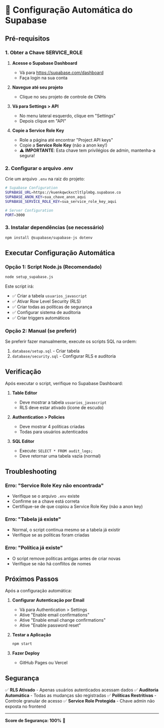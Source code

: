 # 🚀 Configuração Automática do Supabase

## Pré-requisitos

### 1. Obter a Chave SERVICE_ROLE

1. **Acesse o Supabase Dashboard**
   - Vá para https://supabase.com/dashboard
   - Faça login na sua conta

2. **Navegue até seu projeto**
   - Clique no seu projeto de controle de CNHs

3. **Vá para Settings > API**
   - No menu lateral esquerdo, clique em "Settings"
   - Depois clique em "API"

4. **Copie a Service Role Key**
   - Role a página até encontrar "Project API keys"
   - Copie a **Service Role Key** (não a anon key!)
   - ⚠️ **IMPORTANTE**: Esta chave tem privilégios de admin, mantenha-a segura!

### 2. Configurar o arquivo .env

Crie um arquivo `.env` na raiz do projeto:

```bash
# Supabase Configuration
SUPABASE_URL=https://kuenkqwckxctltlplmbg.supabase.co
SUPABASE_ANON_KEY=sua_chave_anon_aqui
SUPABASE_SERVICE_ROLE_KEY=sua_service_role_key_aqui

# Server Configuration
PORT=3000
```

### 3. Instalar dependências (se necessário)

```bash
npm install @supabase/supabase-js dotenv
```

## Executar Configuração Automática

### Opção 1: Script Node.js (Recomendado)

```bash
node setup_supabase.js
```

Este script irá:
- ✅ Criar a tabela `usuarios_javascript`
- ✅ Ativar Row Level Security (RLS)
- ✅ Criar todas as políticas de segurança
- ✅ Configurar sistema de auditoria
- ✅ Criar triggers automáticos

### Opção 2: Manual (se preferir)

Se preferir fazer manualmente, execute os scripts SQL na ordem:

1. `database/setup.sql` - Criar tabela
2. `database/security.sql` - Configurar RLS e auditoria

## Verificação

Após executar o script, verifique no Supabase Dashboard:

1. **Table Editor**
   - Deve mostrar a tabela `usuarios_javascript`
   - RLS deve estar ativado (ícone de escudo)

2. **Authentication > Policies**
   - Deve mostrar 4 políticas criadas
   - Todas para usuários autenticados

3. **SQL Editor**
   - Execute: `SELECT * FROM audit_logs;`
   - Deve retornar uma tabela vazia (normal)

## Troubleshooting

### Erro: "Service Role Key não encontrada"
- Verifique se o arquivo `.env` existe
- Confirme se a chave está correta
- Certifique-se de que copiou a Service Role Key (não a anon key)

### Erro: "Tabela já existe"
- Normal, o script continua mesmo se a tabela já existir
- Verifique se as políticas foram criadas

### Erro: "Política já existe"
- O script remove políticas antigas antes de criar novas
- Verifique se não há conflitos de nomes

## Próximos Passos

Após a configuração automática:

1. **Configurar Autenticação por Email**
   - Vá para Authentication > Settings
   - Ative "Enable email confirmations"
   - Ative "Enable email change confirmations"
   - Ative "Enable password reset"

2. **Testar a Aplicação**
   ```bash
   npm start
   ```

3. **Fazer Deploy**
   - GitHub Pages ou Vercel

## Segurança

✅ **RLS Ativado** - Apenas usuários autenticados acessam dados
✅ **Auditoria Automática** - Todas as mudanças são registradas
✅ **Políticas Restritivas** - Controle granular de acesso
✅ **Service Role Protegida** - Chave admin não exposta no frontend

---

**Score de Segurança: 100%** 🎯 